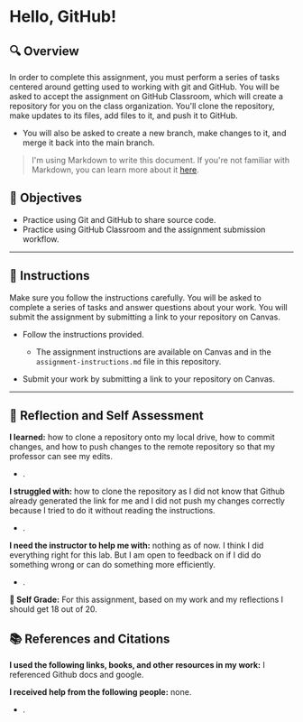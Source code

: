 # Hello, GitHub!

## 🔍 Overview
In order to complete this assignment, you must perform a series of tasks centered around getting used to working with git and GitHub.
You will be asked to accept the assignment on GitHub Classroom, which will create a repository for you on the class organization. You'll clone the repository, make updates to its files, add files to it, and push it to GitHub.
* You will also be asked to create a new branch, make changes to it, and merge it back into the main branch.

> I'm using Markdown to write this document. If you're not familiar with Markdown, you can learn more about it [here](https://guides.github.com/features/mastering-markdown/).

## 🎯 Objectives
- Practice using Git and GitHub to share source code.
- Practice using GitHub Classroom and the assignment submission workflow.

---------------
## 📝 Instructions
Make sure you follow the instructions carefully. You will be asked to complete a series of tasks and answer questions about your work. You will submit the assignment by submitting a link to your repository on Canvas.

- Follow the instructions provided.
  - The assignment instructions are available on Canvas and in the `assignment-instructions.md` file in this repository.

- Submit your work by submitting a link to your repository on Canvas.

---------------
## 💭 Reflection and Self Assessment

**I learned:** how to clone a repository onto my local drive, how to commit changes, and how to push changes to the remote repository so that my professor can see my edits.
- .

**I struggled with:** how to clone the repository as I did not know that Github already generated the link for me and I did not push my changes correctly because I tried to do it without reading the instructions.
- .

**I need the instructor to help me with:** nothing as of now. I think I did everything right for this lab. But I am open to feedback on if I did do something wrong or can do something more efficiently.
- .

**💯 Self Grade:** For this assignment, based on my work and my reflections I should get 18 out of 20.


## 📚 References and Citations
**I used the following links, books, and other resources in my work:** I referenced Github docs and google.
  
**I received help from the following people:** none.
- . 
